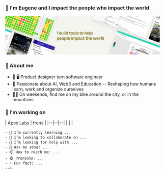 ### 👋 I'm Eugene and I impact the people who impact the world
[![Banner](./header.png)](https://www.eugenechantk.me/)

### 🌱 About me
- 🎨 🖥️ Product designer turn software engineer
- 🧡 Passionate about AI, Web3 and Education -- Reshaping how humans learn, work and organize ourselves
- 🚴‍♀️ On weekends, find me on my bike around the city, or in the mountains

### 🔭 I’m working on
| Apex Labs | frens |
|--|--|--|
| | |

```
- 🌱 I’m currently learning ...
- 👯 I’m looking to collaborate on ...
- 🤔 I’m looking for help with ...
- 💬 Ask me about ...
- 📫 How to reach me: ...
- 😄 Pronouns: ...
- ⚡ Fun fact: ...
-->
```
